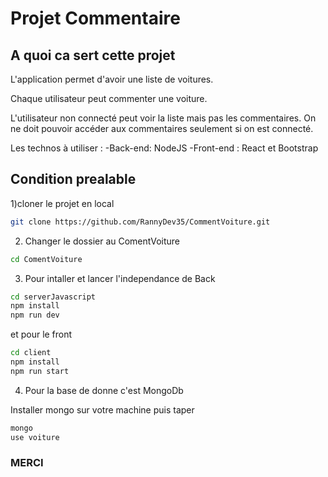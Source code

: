 # Projet Commentaire

## A quoi ca sert cette projet

L'application permet d'avoir une liste de voitures.

Chaque utilisateur peut commenter une voiture.

L'utilisateur non connecté peut voir la liste mais pas les commentaires.
On ne doit pouvoir accéder aux commentaires seulement si on est connecté.

Les technos à utiliser : -Back-end: NodeJS
                         -Front-end : React et Bootstrap

## Condition prealable

1)cloner le projet en local

```bash
git clone https://github.com/RannyDev35/CommentVoiture.git
```

2. Changer le dossier au ComentVoiture

```bash
cd ComentVoiture
```

3. Pour intaller et lancer l'independance de Back

```bash
cd serverJavascript
npm install
npm run dev

```

et pour le front

```bash
cd client
npm install
npm run start
```

4. Pour la base de donne c'est MongoDb

Installer mongo sur votre machine puis
taper

```bash
mongo
use voiture
```


### MERCI
